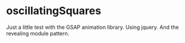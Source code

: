 oscillatingSquares
==================

Just a little test with the GSAP animation library. Using jquery. And the revealing module pattern.
